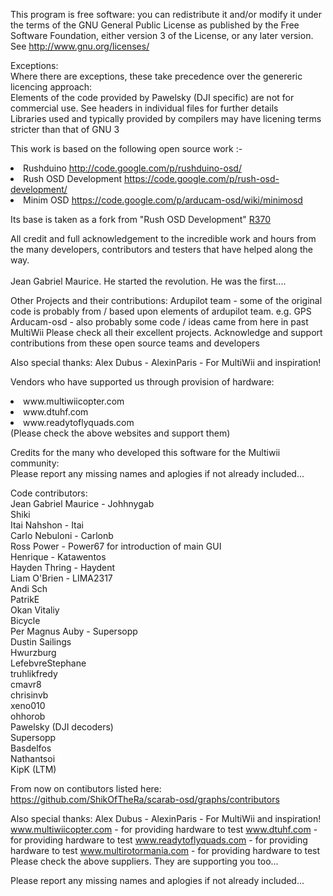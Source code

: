 This program is free software: you can redistribute it and/or modify it under the terms of the GNU General Public License as published by the Free Software Foundation, either version 3 of the License, or any later version. See http://www.gnu.org/licenses/

Exceptions:<br>
Where there are exceptions, these take precedence over the genereric licencing approach:<br>
Elements of the code provided by Pawelsky (DJI specific) are not for commercial use. See headers in individual files for further details<br>
Libraries used and typically provided by compilers may have licening terms stricter than that of GNU 3<br>

This work is based on the following open source work :-
<li> Rushduino                 <a href='http://code.google.com/p/rushduino-osd/'>http://code.google.com/p/rushduino-osd/</a>
<li> Rush OSD Development      <a href='https://code.google.com/p/rush-osd-development/'>https://code.google.com/p/rush-osd-development/</a>
<li> Minim OSD                 <a href='https://code.google.com/p/arducam-osd/wiki/minimosd'>https://code.google.com/p/arducam-osd/wiki/minimosd</a>

Its base is taken as a fork from "Rush OSD Development" <a href='https://code.google.com/p/multiwii-osd/source/detail?r=370'>R370</a>

All credit and full acknowledgement to the incredible work and hours from the many developers, contributors and testers that have helped along the way.<br>
<br>
Jean Gabriel Maurice. He started the revolution. He was the first....<br>


Other Projects and their contributions:
Ardupilot team - some of the original code is probably from / based upon elements of ardupilot team. e.g. GPS
Arducam-osd - also probably some code / ideas came from here in past
MultiWii
Please check all their excellent projects. 
Acknowledge and support contributions from these open source teams and developers

Also special thanks:
Alex Dubus - AlexinParis - For MultiWii and inspiration!

Vendors who have supported us through provision of hardware:
<li>www.multiwiicopter.com</a>
<li>www.dtuhf.com</a>
<li>www.readytoflyquads.com</a>
<br>
(Please check the above websites and support them)  

Credits for the many who developed this software for the Multiwii community:<br>
Please report any missing names and aplogies if not already included...<br>

Code contributors:<br>
Jean Gabriel Maurice - Johhnygab<br>
Shiki<br>
Itai Nahshon - Itai<br>
Carlo Nebuloni - Carlonb<br>
Ross Power - Power67 for introduction of main GUI<br>
Henrique - Katawentos<br>
Hayden Thring - Haydent<br>
Liam O'Brien - LIMA2317<br>
Andi Sch<br>
PatrikE<br>
Okan Vitaliy<br>
Bicycle<br>
Per Magnus Auby - Supersopp<br>
Dustin Sailings<br>
Hwurzburg<br>
LefebvreStephane<br>
truhlikfredy<br>
cmavr8<br>
chrisinvb<br>
xeno010<br>
ohhorob<br>
Pawelsky (DJI decoders)<br>
Supersopp<br>
Basdelfos<br>
Nathantsoi<br>
KipK (LTM)<br>

From now on contibutors listed here:
https://github.com/ShikOfTheRa/scarab-osd/graphs/contributors

Also special thanks:
Alex Dubus - AlexinParis - For MultiWii and inspiration!
www.multiwiicopter.com       - for providing hardware to test
www.dtuhf.com                - for providing hardware to test
www.readytoflyquads.com      - for providing hardware to test
www.multirotormania.com      - for providing hardware to test
Please check the above suppliers. They are supporting you too...  




Please report any missing names and aplogies if not already included...
